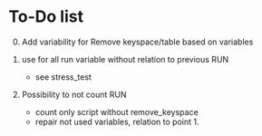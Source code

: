 # To-Do list

0. Add variability for Remove keyspace/table based on variables

1. use for all run variable without relation to previous RUN
   - see stress_test

3. Possibility to not count RUN
   - count only script without remove_keyspace
   - repair not used variables, relation to point 1.
